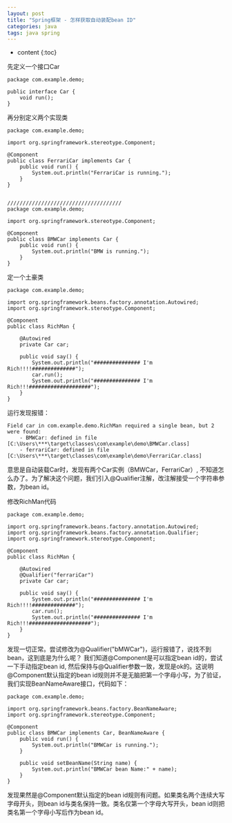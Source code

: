 ```yaml
---
layout: post
title: "Spring框架 - 怎样获取自动装配bean ID"
categories: java
tags: java spring
---
```


* content
{:toc}

先定义一个接口Car
```
package com.example.demo;

public interface Car {
    void run();
}
```

再分别定义两个实现类

```
package com.example.demo;

import org.springframework.stereotype.Component;

@Component
public class FerrariCar implements Car {
    public void run() {
        System.out.println("FerrariCar is running.");
    }
}


/////////////////////////////////////
package com.example.demo;

import org.springframework.stereotype.Component;

@Component
public class BMWCar implements Car {
    public void run() {
        System.out.println("BMW is running.");
    }
}

```

定一个土豪类
```
package com.example.demo;

import org.springframework.beans.factory.annotation.Autowired;
import org.springframework.stereotype.Component;

@Component
public class RichMan {

    @Autowired
    private Car car;

    public void say() {
        System.out.println("############### I'm Rich!!!!##############");
        car.run();
        System.out.println("############### I'm Rich!!!####################");
    }
}

```

运行发现报错：
```
Field car in com.example.demo.RichMan required a single bean, but 2 were found:
	- BMWCar: defined in file [C:\Users\***\target\classes\com\example\demo\BMWCar.class]
	- ferrariCar: defined in file [C:\Users\***\target\classes\com\example\demo\FerrariCar.class]
```

意思是自动装载Car时，发现有两个Car实例（BMWCar，FerrariCar）, 不知道怎么办了。为了解决这个问题，我们引入@Qualifier注解，改注解接受一个字符串参数，为bean id。

修改RichMan代码
```
package com.example.demo;

import org.springframework.beans.factory.annotation.Autowired;
import org.springframework.beans.factory.annotation.Qualifier;
import org.springframework.stereotype.Component;

@Component
public class RichMan {

    @Autowired
    @Qualifier("ferrariCar")
    private Car car;

    public void say() {
        System.out.println("############### I'm Rich!!!!##############");
        car.run();
        System.out.println("############### I'm Rich!!!####################");
    }
}
```

发现一切正常。尝试修改为@Qualifier("bMWCar")，运行报错了，说找不到bean，这到底是为什么呢？
我们知道@Component是可以指定bean id的，尝试一下手动指定bean id, 然后保持与@Qualifier参数一致，发现是ok的。这说明@Component默认指定的bean id规则并不是无脑把第一个字母小写，为了验证，我们实现BeanNameAware接口，代码如下：
```
package com.example.demo;

import org.springframework.beans.factory.BeanNameAware;
import org.springframework.stereotype.Component;

@Component
public class BMWCar implements Car, BeanNameAware {
    public void run() {
        System.out.println("BMWCar is running.");
    }

    public void setBeanName(String name) {
        System.out.println("BMWCar bean Name:" + name);
    }
}

```

发现果然是@Component默认指定的bean id规则有问题。如果类名两个连续大写字母开头，则bean id与类名保持一致。类名仅第一个字母大写开头，bean id则把类名第一个字母小写后作为bean id。
